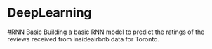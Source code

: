 # DeepLearning
#RNN Basic
Building a basic RNN model to predict the ratings of the reviews received from insideairbnb data for Toronto.
